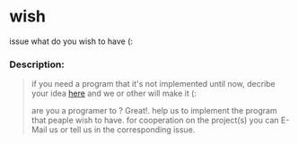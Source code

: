 # wish
issue what do you wish to have (:

### Description:
>
> if you need a program that it's not implemented until now, decribe your idea [here](https://github.com/DistroTEAM/wish/issues/new) and we or other will make it (:
>
> are you a programer to ? Great!. help us to implement the program that peaple wish to have. for cooperation on the project(s) you can E-Mail us or tell us in the corresponding issue.
